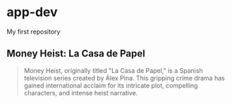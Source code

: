 # app-dev
My first repository

## Money Heist: La Casa de Papel
> Money Heist, originally titled "La Casa de Papel," is a Spanish television series created by Álex Pina. This gripping crime drama has gained international acclaim for its intricate plot, compelling characters, and intense heist narrative.
